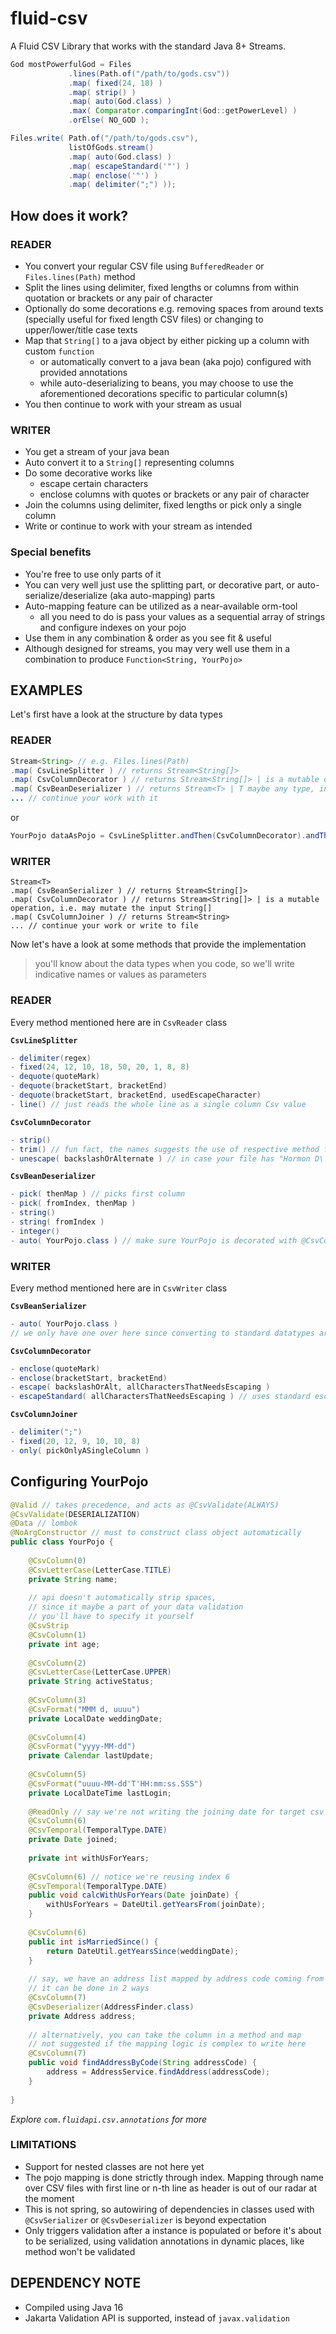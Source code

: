 # fluid-csv

A Fluid CSV Library that works with the standard Java 8+ Streams.

```java
God mostPowerfulGod = Files
             .lines(Path.of("/path/to/gods.csv"))
             .map( fixed(24, 18) )
             .map( strip() )
             .map( auto(God.class) )
             .max( Comparator.comparingInt(God::getPowerLevel) )
             .orElse( NO_GOD );

Files.write( Path.of("/path/to/gods.csv"),
             listOfGods.stream()
             .map( auto(God.class) )
             .map( escapeStandard('"') )
             .map( enclose('"') )
             .map( delimiter(";") ));
```


## How does it work?

### READER
- You convert your regular CSV file using `BufferedReader` or `Files.lines(Path)` method
- Split the lines using delimiter, fixed lengths or columns from within quotation or brackets or any pair of character
- Optionally do some decorations e.g. removing spaces from around texts (specially useful for fixed length CSV files) or changing to upper/lower/title case texts
- Map that `String[]` to a java object by either picking up a column with custom `function`
  - or automatically convert to a java bean (aka pojo) configured with provided annotations
  - while auto-deserializing to beans, you may choose to use the aforementioned decorations specific to particular column(s)
- You then continue to work with your stream as usual

### WRITER
- You get a stream of your java bean
- Auto convert it to a `String[]` representing columns
- Do some decorative works like
  - escape certain characters
  - enclose columns with quotes or brackets or any pair of character
- Join the columns using delimiter, fixed lengths or pick only a single column
- Write or continue to work with your stream as intended

### Special benefits

- You're free to use only parts of it
- You can very well just use the splitting part, or decorative part, or auto-serialize/deserialize (aka auto-mapping) parts
- Auto-mapping feature can be utilized as a near-available orm-tool
  - all you need to do is pass your values as a sequential array of strings and configure indexes on your pojo
- Use them in any combination & order as you see fit & useful
- Although designed for streams, you may very well use them in a combination to produce `Function<String, YourPojo>`

## EXAMPLES

Let's first have a look at the structure by data types

### READER
```java
Stream<String> // e.g. Files.lines(Path)
.map( CsvLineSplitter ) // returns Stream<String[]>
.map( CsvColumnDecorator ) // returns Stream<String[]> | is a mutable operation, i.e. may mutate the input String[]
.map( CsvBeanDeserializer ) // returns Stream<T> | T maybe any type, including your bean
... // continue your work with it
```
or
```java
YourPojo dataAsPojo = CsvLineSplitter.andThen(CsvColumnDecorator).andThen(CsvBeanDeserializer).apply(dataAsString);
```

### WRITER
```
Stream<T>
.map( CsvBeanSerializer ) // returns Stream<String[]>
.map( CsvColumnDecorator ) // returns Stream<String[]> | is a mutable operation, i.e. may mutate the input String[]
.map( CsvColumnJoiner ) // returns Stream<String>
... // continue your work or write to file
```

Now let's have a look at some methods that provide the implementation
> you'll know about the data types when you code, so we'll write indicative names or values as parameters

### READER
Every method mentioned here are in `CsvReader` class

**`CsvLineSplitter`**
```java
- delimiter(regex)
- fixed(24, 12, 10, 18, 50, 20, 1, 8, 8)
- dequote(quoteMark)
- dequote(bracketStart, bracketEnd)
- dequote(bracketStart, bracketEnd, usedEscapeCharacter)
- line() // just reads the whole line as a single column Csv value
```

**`CsvColumnDecorator`**
```java
- strip()
- trim() // fun fact, the names suggests the use of respective method from String class
- unescape( backslashOrAlternate ) // in case your file has "Hormon D\'Souza" and you want it to be "Hormon D'Souza"
```

**`CsvBeanDeserializer`**
```java
- pick( thenMap ) // picks first column
- pick( fromIndex, thenMap )
- string()
- string( fromIndex )
- integer()
- auto( YourPojo.class ) // make sure YourPojo is decorated with @CsvColumn and other annotations
```

### WRITER
Every method mentioned here are in `CsvWriter` class

**`CsvBeanSerializer`**
```java
- auto( YourPojo.class )
// we only have one over here since converting to standard datatypes are fairly easy
```

**`CsvColumnDecorator`**
```java
- enclose(quoteMark)
- enclose(bracketStart, bracketEnd)
- escape( backslashOrAlt, allCharactersThatNeedsEscaping )
- escapeStandard( allCharactersThatNeedsEscaping ) // uses standard escapeIndicator as backslash
```

**`CsvColumnJoiner`**
```java
- delimiter(";")
- fixed(20, 12, 9, 10, 10, 8)
- only( pickOnlyASingleColumn )
```

## Configuring YourPojo

```java
@Valid // takes precedence, and acts as @CsvValidate(ALWAYS)
@CsvValidate(DESERIALIZATION)
@Data // lombok
@NoArgConstructor // must to construct class object automatically
public class YourPojo {
    
    @CsvColumn(0)
    @CsvLetterCase(LetterCase.TITLE)
    private String name;
    
    // api doesn't automatically strip spaces,
    // since it maybe a part of your data validation
    // you'll have to specify it yourself
    @CsvStrip
    @CsvColumn(1)
    private int age;
    
    @CsvColumn(2)
    @CsvLetterCase(LetterCase.UPPER)
    private String activeStatus;
    
    @CsvColumn(3)
    @CsvFormat("MMM d, uuuu")
    private LocalDate weddingDate;
    
    @CsvColumn(4)
    @CsvFormat("yyyy-MM-dd")
    private Calendar lastUpdate;
    
    @CsvColumn(5)
    @CsvFormat("uuuu-MM-dd'T'HH:mm:ss.SSS")
    private LocalDateTime lastLogin;
    
    @ReadOnly // say we're not writing the joining date for target csv file
    @CsvColumn(6)
    @CsvTemporal(TemporalType.DATE)
    private Date joined;
    
    private int withUsForYears;
    
    @CsvColumn(6) // notice we're reusing index 6
    @CsvTemporal(TemporalType.DATE)
    public void calcWithUsForYears(Date joinDate) {
        withUsForYears = DateUtil.getYearsFrom(joinDate);
    }
    
    @CsvColumn(6)
    public int isMarriedSince() {
        return DateUtil.getYearsSince(weddingDate);
    }
    
    // say, we have an address list mapped by address code coming from input csv file
    // it can be done in 2 ways
    @CsvColumn(7)
    @CsvDeserializer(AddressFinder.class)
    private Address address;
    
    // alternatively, you can take the column in a method and map
    // not suggested if the mapping logic is complex to write here
    @CsvColumn(7)
    public void findAddressByCode(String addressCode) {
        address = AddressService.findAddress(addressCode);
    }
    
}
```
*Explore `com.fluidapi.csv.annotations` for more*

### LIMITATIONS
- Support for nested classes are not here yet
- The pojo mapping is done strictly through index. Mapping through name over CSV files with first line or n-th line as header is out of our radar at the moment
- This is not spring, so autowiring of dependencies in classes used with `@CsvSerializer` or `@CsvDeserializer` is beyond expectation
- Only triggers validation after a instance is populated or before it's about to be serialized, using validation annotations in dynamic places, like method won't be validated


## DEPENDENCY NOTE 
- Compiled using Java 16
- Jakarta Validation API is supported, instead of `javax.validation`
